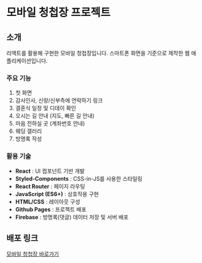 # 모바일 청첩장 프로젝트

## 소개

리액트를 활용해 구현한 모바일 청첩장입니다.
스마트폰 화면을 기준으로 제작한 웹 애플리케이션입니다.

### 주요 기능

1. 첫 화면
2. 감사인사, 신랑/신부측에 연락하기 링크
3. 결혼식 일정 및 디데이 확인
4. 오시는 길 안내 (지도, 빠른 길 안내)
5. 마음 전하실 곳 (계좌번호 안내)
6. 웨딩 갤러리
7. 방명록 작성

### 활용 기술

- **React** : UI 컴포넌트 기반 개발
- **Styled-Components** : CSS-in-JS를 사용한 스타일링
- **React Router** : 페이지 라우팅
- **JavaScript (ES6+)** : 상호작용 구현
- **HTML/CSS** : 레이아웃 구성
- **Github Pages** : 프로젝트 배포
- **Firebase** : 방명록(댓글) 데이터 저장 및 서버 배포

## 배포 링크

[모바일 청첩장 바로가기](https://0and4.github.io/wedding-invitation/)
